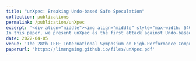 ```yaml
---
title: "unXpec: Breaking Undo-based Safe Speculation"
collection: publications
permalink: /publication/unXpec
excerpt: '<div align="middle"><img align="middle" style="max-width: 540px; width: 100%" src="https://limengming.github.io/files/unXpec_figure.png" /></div> 
In this paper, we present unXpec as the first attack against Undo-based safe speculation. It exploits the secret-dependent timing channel exhibited through the rollback operations of Undo defenses. Specifically, the rollback process requires both invalidating cache lines brought into the cache by transient instructions and restoring evicted cache lines from the cache by transiently loaded data. This opens up a channel that encodes secret via the timing difference between when rollback involves much invalidation and restoration or not. We further leverage eviction sets to enforce more restoration operations. This yields a longer rollback time and thus a larger secret-dependent timing difference. We demonstrate the timing channel over the open-source CleanupSpec, a representative Undo solution. A single transient load can trigger a secret-dependent timing difference of 22 cycles (without eviction sets) of 32 cycles (with eviction sets), which is sufficiently exploitable for constructing a covert channel for speculative execution attacks. We run unXpec on the gem5 simulator with CleanupSpec enabled. The results show that unXpec can leak secrets at a high rate of 140Kbps with an accuracy over 90%. Simply enforcing constant-time rollback to mitigate unXpec may induce an over 70%.'
date: 2022-04-05
venue: 'The 28th IEEE International Symposium on High-Performance Computer Architecture (HPCA)'
paperurl: 'https://limengming.github.io/files/unXpec.pdf'
---
```

